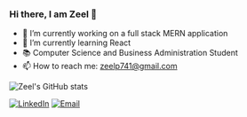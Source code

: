 ### Hi there, I am Zeel 👋

- 🔭 I’m currently working on a full stack MERN application
- 🌱 I’m currently learning React 
- 📚 Computer Science and Business Administration Student
- 📫 How to reach me: zeelp741@gmail.com
<!--
**zeelp741/zeelp741** is a ✨ _special_ ✨ repository because its `README.md` (this file) appears on your GitHub profile.

Here are some ideas to get you started:

- 🔭 I’m currently working on a ...
- 🌱 I’m currently learning ...
- 👯 I’m looking to collaborate on ...
- 🤔 I’m looking for help with ...
- 💬 Ask me about ...
- 📫 How to reach me: ...
- 😄 Pronouns: ...
- ⚡ Fun fact: ...
-->

![Zeel's GitHub stats](https://github-readme-stats.vercel.app/api?username=zeelp741&theme=algolia&show_icons=true)

<!--### Github Repos

<!--[![ReadMe Card](https://github-readme-stats.vercel.app/api/pin/?username=zeelp741&repo=PackageTemplate&show_owner=true)](https://github.com/zeelp741/Data-Strucutures)

<h3> 🤝🏻 Connect with Me </h3>

<p align="center">
<!-- <a href="website" target="_blank"><img alt="Website" src="https://img.shields.io/badge/Website-www.anandmainali.com.np-blue?style=flat&logo=google-chrome"></a> -->
  <!-- <a href="https://stackoverflow.com/users/8519896/anand-mainali?tab=profile" target="_blank"><img alt="Stack Overflow" src="https://img.shields.io/badge/Stackoverflow-Anand%20Mainali-blue?style=flat&logo=stackoverflow"></a> -->
<a href="https://www.linkedin.com/in/zeelp2002/" target="_blank"><img alt="LinkedIn" src="https://img.shields.io/badge/LinkedIn-@zeelp2002-blue?style=flat&logo=linkedin"></a>
<a href="mailto:pate1210@mylaurier.ca"><img alt="Email" src="https://img.shields.io/badge/Email-pate1210@mylaurier.ca-blue?style=flat&logo=gmail"></a>
</p>
